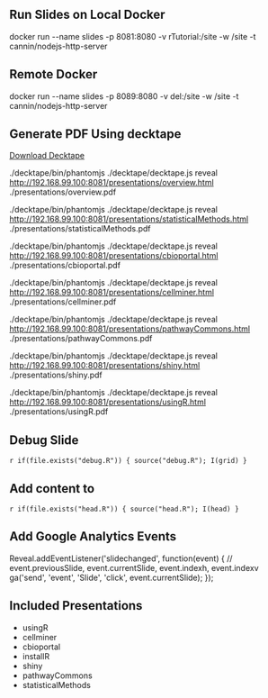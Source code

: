 ## Run Slides on Local Docker
docker run --name slides -p 8081:8080 -v rTutorial:/site -w /site -t cannin/nodejs-http-server

## Remote Docker
docker run --name slides -p 8089:8080 -v del:/site -w /site -t cannin/nodejs-http-server

## Generate PDF Using decktape
[Download Decktape](https://github.com/astefanutti/decktape)

./decktape/bin/phantomjs ./decktape/decktape.js reveal http://192.168.99.100:8081/presentations/overview.html ./presentations/overview.pdf

./decktape/bin/phantomjs ./decktape/decktape.js reveal http://192.168.99.100:8081/presentations/statisticalMethods.html ./presentations/statisticalMethods.pdf

./decktape/bin/phantomjs ./decktape/decktape.js reveal http://192.168.99.100:8081/presentations/cbioportal.html ./presentations/cbioportal.pdf

./decktape/bin/phantomjs ./decktape/decktape.js reveal http://192.168.99.100:8081/presentations/cellminer.html ./presentations/cellminer.pdf

./decktape/bin/phantomjs ./decktape/decktape.js reveal http://192.168.99.100:8081/presentations/pathwayCommons.html ./presentations/pathwayCommons.pdf

./decktape/bin/phantomjs ./decktape/decktape.js reveal http://192.168.99.100:8081/presentations/shiny.html ./presentations/shiny.pdf

./decktape/bin/phantomjs ./decktape/decktape.js reveal http://192.168.99.100:8081/presentations/usingR.html ./presentations/usingR.pdf

## Debug Slide
`r if(file.exists("debug.R")) { source("debug.R"); I(grid) }`

## Add content to <HEAD>
`r if(file.exists("head.R")) { source("head.R"); I(head) }`

## Add Google Analytics Events
Reveal.addEventListener('slidechanged', function(event) {
  // event.previousSlide, event.currentSlide, event.indexh, event.indexv
  ga('send', 'event', 'Slide', 'click', event.currentSlide);
});

## Included Presentations
* usingR 
* cellminer
* cbioportal
* installR
* shiny
* pathwayCommons
* statisticalMethods
